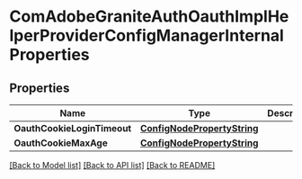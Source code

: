 # ComAdobeGraniteAuthOauthImplHelperProviderConfigManagerInternalProperties

## Properties
Name | Type | Description | Notes
------------ | ------------- | ------------- | -------------
**OauthCookieLoginTimeout** | [**ConfigNodePropertyString**](configNodePropertyString.md) |  | [optional] 
**OauthCookieMaxAge** | [**ConfigNodePropertyString**](configNodePropertyString.md) |  | [optional] 

[[Back to Model list]](../README.md#documentation-for-models) [[Back to API list]](../README.md#documentation-for-api-endpoints) [[Back to README]](../README.md)


